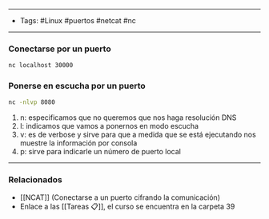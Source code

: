 -----
- Tags: #Linux #puertos #netcat #nc 
----

### Conectarse por un puerto

```bash
nc localhost 30000
```

### Ponerse en escucha por un puerto
```bash
nc -nlvp 8080
```

1. n: especificamos que no queremos que nos haga resolución DNS
2. l: indicamos que vamos a ponernos en modo escucha
3. v: es de verbose y sirve para que a medida que se está ejecutando nos muestre la información por consola
4. p: sirve para indicarle un número de puerto local

-----
### Relacionados

- [[NCAT]] (Conectarse a un puerto cifrando la comunicación)
- Enlace a las [[Tareas 📋]], el curso se encuentra en la carpeta 39
